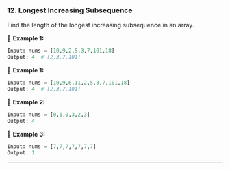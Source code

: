 ### **12. Longest Increasing Subsequence**  
Find the length of the longest increasing subsequence in an array.  

📌 **Example 1:**  
```python
Input: nums = [10,9,2,5,3,7,101,18]  
Output: 4  # [2,3,7,101]  
```

📌 **Example 1:**  
```python
Input: nums = [10,9,6,11,2,5,3,7,101,18]
Output: 4  # [2,3,7,101]
```


📌 **Example 2:**  
```python
Input: nums = [0,1,0,3,2,3]
Output: 4
```

📌 **Example 3:**  
```python
Input: nums = [7,7,7,7,7,7,7]
Output: 1
```

---
